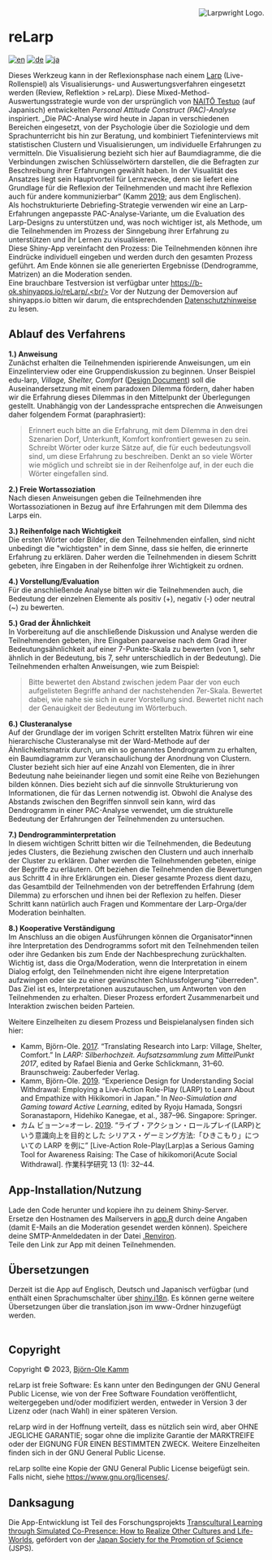 <picture>
  <source media="(prefers-color-scheme: dark)" srcset="https://www.larpwright.online/assets/rl-logo_wh.png">
  <source media="(prefers-color-scheme: light)" srcset="https://www.larpwright.online/assets/rl-logo_bl.png">
  <img align="right" alt="Larpwright Logo." src="https://www.larpwright.online/assets/rl-logo_bl.png">
</picture>

# reLarp
[![en](https://img.shields.io/badge/lang-en-blue.svg)](https://github.com/larpgit/relarp/blob/main/README.md)
[![de](https://img.shields.io/badge/lang-de-green.svg)](https://github.com/larpgit/relarp/blob/main/README.de.md)
[![ja](https://img.shields.io/badge/lang-ja-red.svg)](https://github.com/larpgit/relarp/blob/main/README.ja.md)

Dieses Werkzeug kann in der Reflexionsphase nach einem [Larp](https://nordiclarp.org/wiki/Larp) (Live-Rollenspiel) als Visualisierungs- und Auswertungsverfahren eingesetzt werden (Review, Reflektion > reLarp). Diese Mixed-Method-Auswertungsstrategie wurde von der ursprünglich von [NAITŌ Testuo](https://pacanalysis.jimdofree.com/) (auf Japanisch) entwickelten *Personal Attitude Construct (PAC)-Analyse* inspiriert. „Die PAC-Analyse wird heute in Japan in verschiedenen Bereichen eingesetzt, von der Psychologie über die Soziologie und dem Sprachunterricht bis hin zur Beratung, und kombiniert Tiefeninterviews mit statistischen Clustern und Visualisierungen, um individuelle Erfahrungen zu vermitteln. Die Visualisierung bezieht sich hier auf Baumdiagramme, die die Verbindungen zwischen Schlüsselwörtern darstellen, die die Befragten zur Beschreibung ihrer Erfahrungen gewählt haben. In der Visualität des Ansatzes liegt sein Hauptvorteil für Lernzwecke, denn sie liefert eine Grundlage für die Reflexion der Teilnehmenden und macht ihre Reflexion auch für andere kommunizierbar“ (Kamm [2019](https://doi.org/10.1007/978-981-13-8039-6_36); aus dem Englischen). <br/>
Als hochstrukturierte Debriefing-Strategie verwenden wir eine an Larp-Erfahrungen angepasste PAC-Analyse-Variante, um die Evaluation des Larp-Designs zu unterstützen und, was noch wichtiger ist, als Methode, um die Teilnehmenden im Prozess der Sinngebung ihrer Erfahrung zu unterstützen und ihr Lernen zu visualisieren. <br/>
Diese Shiny-App vereinfacht den Prozess: Die Teilnehmenden können ihre Eindrücke individuell eingeben und werden durch den gesamten Prozess geführt. Am Ende können sie alle generierten Ergebnisse (Dendrogramme, Matrizen) an die Moderation senden. <br/>
Eine brauchbare Testversion ist verfügbar unter https://b-ok.shinyapps.io/reLarp/.<br/>
Vor der Nutzung der Demoversion auf shinyapps.io bitten wir darum, die entsprechdenden [Datenschutzhinweise](https://www.larpwright.online/relarp/#data_privacy) zu lesen.

## Ablauf des Verfahrens
**1.) Anweisung**<br/>
Zunächst erhalten die Teilnehmenden ispirierende Anweisungen, um ein Einzelinterview oder eine Gruppendiskussion zu beginnen. Unser Beispiel edu-larp, *Village, Shelter, Comfort* ([Design Document](https://www.b-ok.de/vsc_larp/)) soll die Auseinandersetzung mit einem paradoxen Dilemma fördern, daher haben wir die Erfahrung dieses Dilemmas in den Mittelpunkt der Überlegungen gestellt. Unabhängig von der Landessprache entsprechen die Anweisungen daher folgendem Format (paraphrasiert):
> Erinnert euch bitte an die Erfahrung, mit dem Dilemma in den drei Szenarien Dorf, Unterkunft, Komfort konfrontiert gewesen zu sein. Schreibt Wörter oder kurze Sätze auf, die für euch bedeutungsvoll sind, um diese Erfahrung zu beschreiben. Denkt an so viele Wörter wie möglich und schreibt sie in der Reihenfolge auf, in der euch die Wörter eingefallen sind.

**2.) Freie Wortassoziation**<br/>
Nach diesen Anweisungen geben die Teilnehmenden ihre Wortassoziationen in Bezug auf ihre Erfahrungen mit dem Dilemma des Larps ein.

**3.) Reihenfolge nach Wichtigkeit**<br/>
Die ersten Wörter oder Bilder, die den Teilnehmenden einfallen, sind nicht unbedingt die "wichtigsten" in dem Sinne, dass sie helfen, die erinnerte Erfahrung zu erklären. Daher werden die Teilnehmenden in diesem Schritt gebeten, ihre Eingaben in der Reihenfolge ihrer Wichtigkeit zu ordnen.

**4.) Vorstellung/Evaluation**<br/>
Für die anschließende Analyse bitten wir die Teilnehmenden auch, die Bedeutung der einzelnen Elemente als positiv (+), negativ (-) oder neutral (~) zu bewerten.

**5.) Grad der Ähnlichkeit**<br/>
In Vorbereitung auf die anschließende Diskussion und Analyse werden die Teilnehmenden gebeten, ihre Eingaben paarweise nach dem Grad ihrer Bedeutungsähnlichkeit auf einer 7-Punkte-Skala zu bewerten (von 1, sehr ähnlich in der Bedeutung, bis 7, sehr unterschiedlich in der Bedeutung). Die Teilnehmenden erhalten Anweisungen, wie zum Beispiel:
> Bitte bewertet den Abstand zwischen jedem Paar der von euch aufgelisteten Begriffe anhand der nachstehenden 7er-Skala. Bewertet dabei, wie nahe sie sich in eurer Vorstellung sind. Bewertet nicht nach der Genauigkeit der Bedeutung im Wörterbuch.

**6.) Clusteranalyse**<br/>
Auf der Grundlage der im vorigen Schritt erstellten Matrix führen wir eine hierarchische Clusteranalyse mit der Ward-Methode auf der Ähnlichkeitsmatrix durch, um ein so genanntes Dendrogramm zu erhalten, ein Baumdiagramm zur Veranschaulichung der Anordnung von Clustern. Cluster bezieht sich hier auf eine Anzahl von Elementen, die in ihrer Bedeutung nahe beieinander liegen und somit eine Reihe von Beziehungen bilden können. Dies bezieht sich auf die sinnvolle Strukturierung von Informationen, die für das Lernen notwendig ist.
Obwohl die Analyse des Abstands zwischen den Begriffen sinnvoll sein kann, wird das Dendrogramm in einer PAC-Analyse verwendet, um die strukturelle Bedeutung der Erfahrungen der Teilnehmenden zu untersuchen.

**7.) Dendrogramminterpretation**<br/>
In diesem wichtigen Schritt bitten wir die Teilnehmenden, die Bedeutung jedes Clusters, die Beziehung zwischen den Clustern und auch innerhalb der Cluster zu erklären. Daher werden die Teilnehmenden gebeten, einige der Begriffe zu erläutern. Oft beziehen die Teilnehmenden die Bewertungen aus Schritt 4 in ihre Erklärungen ein. Dieser gesamte Prozess dient dazu, das Gesamtbild der Teilnehmenden von der betreffenden Erfahrung (dem Dilemma) zu erforschen und ihnen bei der Reflexion zu helfen. Dieser Schritt kann natürlich auch Fragen und Kommentare der Larp-Orga/der Moderation beinhalten.

**8.) Kooperative Verständigung**<br/>
Im Anschluss an die obigen Ausführungen können die Organisator*innen ihre Interpretation des Dendrogramms sofort mit den Teilnehmenden teilen oder ihre Gedanken bis zum Ende der Nachbesprechung zurückhalten. Wichtig ist, dass die Orga/Moderation, wenn die Interpretation in einem Dialog erfolgt, den Teilnehmenden nicht ihre eigene Interpretation aufzwingen oder sie zu einer gewünschten Schlussfolgerung "überreden". Das Ziel ist es, Interpretationen auszutauschen, um Antworten von den Teilnehmenden zu erhalten. Dieser Prozess erfordert Zusammenarbeit und Interaktion zwischen beiden Parteien.

Weitere Einzelheiten zu diesem Prozess und Beispielanalysen finden sich hier:<br/>
- Kamm, Björn-Ole. [2017](https://www.academia.edu/98921787/Translating_Research_into_Larp_Village_Shelter_Comfort). “Translating Research into Larp: Village, Shelter, Comfort.” In *LARP: Silberhochzeit. Aufsatzsammlung zum MittelPunkt 2017*, edited by Rafael Bienia and Gerke Schlickmann, 31–60. Braunschweig: Zauberfeder Verlag.<br/>
- Kamm, Björn-Ole. [2019](https://doi.org/10.1007/978-981-13-8039-6_36). “Experience Design for Understanding Social Withdrawal: Employing a Live-Action Role-Play (LARP) to Learn About and Empathize with Hikikomori in Japan.” In *Neo-Simulation and Gaming toward Active Learning*, edited by Ryoju Hamada, Songsri Soranastaporn, Hidehiko Kanegae, et al., 387–96. Singapore: Springer.<br/>
- カム ビョーン=オーレ. [2019](https://doi.org/10.32191/jjos.13.1_32). “ライブ・アクション・ロールプレイ(LARP)という意識向上を目的とした シリアス・ゲーミング方法:「ひきこもり」についての LARP を例に” [Live-Action Role-Play(Larp)as a Serious Gaming Tool for Awareness Raising: The Case of hikikomori(Acute Social Withdrawal]. 作業科学研究 13 (1): 32–44.

## App-Installation/Nutzung
Lade den Code herunter und kopiere ihn zu deinem Shiny-Server.<br/>
Ersetze den Hostnamen des Mailservers in [app.R](app.R) durch deine Angaben (damit E-Mails an die Moderation gesendet werden können). Speichere deine SMTP-Anmeldedaten in der Datei  [.Renviron](.Renviron).<br/>
Teile den Link zur App mit deinen Teilnehmenden.

## Übersetzungen
Derzeit ist die App auf Englisch, Deutsch und Japanisch verfügbar (und enthält einen Sprachumschalter über [shiny.i18n](https://github.com/Appsilon/shiny.i18n). Es können gerne weitere Übersetzungen über die translation.json im www-Ordner hinzugefügt werden.<br/><br/>

## Copyright
Copyright &copy; 2023, [Björn-Ole Kamm](https://www.b-ok.de)

reLarp ist freie Software: Es kann unter den Bedingungen der GNU General Public License, wie von der Free Software Foundation veröffentlicht, weitergegeben und/oder modifiziert werden, entweder in Version 3 der Lizenz oder (nach Wahl) in einer späteren Version.

reLarp wird in der Hoffnung verteilt, dass es nützlich sein wird, aber OHNE JEGLICHE GARANTIE; sogar ohne die implizite Garantie der MARKTREIFE oder der EIGNUNG FÜR EINEN BESTIMMTEN ZWECK. Weitere Einzelheiten finden sich in der GNU General Public License.

reLarp sollte eine Kopie der GNU General Public License beigefügt sein. Falls nicht, siehe https://www.gnu.org/licenses/.

## Danksagung
Die App-Entwicklung ist Teil des Forschungsprojekts [Transcultural Learning through Simulated Co-Presence: How to Realize Other Cultures and Life-Worlds](https://kaken.nii.ac.jp/en/grant/KAKENHI-PROJECT-19KT0028/), gefördert von der [Japan Society for the Promotion of Science](https://www.jsps.go.jp/english/) (JSPS).

